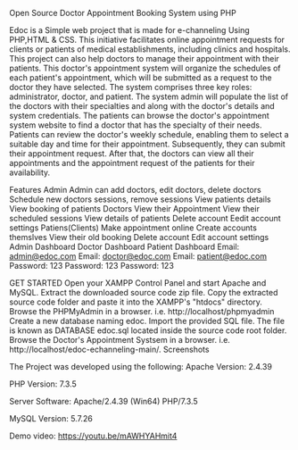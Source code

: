 Open Source Doctor Appointment Booking System using PHP

Edoc is a Simple web project that is made for e-channeling Using PHP,HTML & CSS. This initiative facilitates online appointment requests for clients or patients of medical establishments, including clinics and hospitals. This project can also help doctors to manage their appointment with their patients. This doctor's appointment system will organize the schedules of each patient's appointment, which will be submitted as a request to the doctor they have selected. The system comprises three key roles: administrator, doctor, and patient. The system admin will populate the list of the doctors with their specialties and along with the doctor's details and system credentials. The patients can browse the doctor's appointment system website to find a doctor that has the specialty of their needs. Patients can review the doctor's weekly schedule, enabling them to select a suitable day and time for their appointment. Subsequently, they can submit their appointment request. After that, the doctors can view all their appointments and the appointment request of the patients for their availability.

Features
Admin
Admin can add doctors, edit doctors, delete doctors
Schedule new doctors sessions, remove sessions
View patients details
View booking of patients
Doctors
View their Appointment
View their scheduled sessions
View details of patients
Delete account
Eedit account settings
Patiens(Clients)
Make appointment online
Create accounts themslves
View their old booking
Delete account
Edit account settings
Admin Dashboard Doctor Dashboard    Patient Dashboard
Email: admin@edoc.com   Email: doctor@edoc.com  Email: patient@edoc.com
Password: 123   Password: 123   Password: 123
        
GET STARTED
Open your XAMPP Control Panel and start Apache and MySQL.
Extract the downloaded source code zip file.
Copy the extracted source code folder and paste it into the XAMPP's "htdocs" directory.
Browse the PHPMyAdmin in a browser. i.e. http://localhost/phpmyadmin
Create a new database naming edoc.
Import the provided SQL file. The file is known as DATABASE edoc.sql located inside the source code root folder.
Browse the Doctor's Appointment Systsem in a browser. i.e. http://localhost/edoc-echanneling-main/.
Screenshots
            
            
The Project was developed using the following:
Apache Version: 2.4.39

PHP Version: 7.3.5

Server Software: Apache/2.4.39 (Win64) PHP/7.3.5

MySQL Version: 5.7.26

Demo video: https://youtu.be/mAWHYAHmit4
